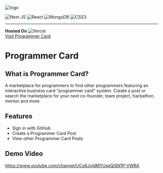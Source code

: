 ![logo](https://github.com/Loic017/MLH-Hacks-For-Hackers-Hackathon/assets/105462797/bd5fb470-6e2d-4f9f-aa16-e690ac4d4a53)

![Next JS](https://img.shields.io/badge/Next-black?style=for-the-badge&logo=next.js&logoColor=white) ![React](https://img.shields.io/badge/react-%2320232a.svg?style=for-the-badge&logo=react&logoColor=%2361DAFB) ![MongoDB](https://img.shields.io/badge/MongoDB-%234ea94b.svg?style=for-the-badge&logo=mongodb&logoColor=white) ![CSS3](https://img.shields.io/badge/css3-%231572B6.svg?style=for-the-badge&logo=css3&logoColor=white)

***

**Hosted On**  ![Vercel](https://img.shields.io/badge/vercel-%23000000.svg?style=for-the-badge&logo=vercel&logoColor=white)  
[Visit Programmer Card](https://mlh-hacks-for-hackers-hackathon.vercel.app/)

# Programmer Card

## What is Programmer Card?
A marketplace for programmers to find other programmers featuring an interactive business card "programmer card" system. Create a post or search the marketplace for your next co-founder, team project, hackathon, mentor and more.

## Features

- Sign in with GitHub
- Create a Programmer Card Post
- View other Programmer Card Posts

## Demo Video

https://www.youtube.com/channel/UCs6JvIdMYUseQjSN1P-VWRA
